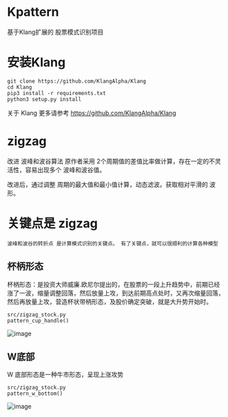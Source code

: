 # Kpattern
基于Klang扩展的 股票模式识别项目

# 安装Klang
```
git clone https://github.com/KlangAlpha/Klang
cd Klang
pip3 install -r requirements.txt 
python3 setup.py install
```

关于 Klang 更多请参考  https://github.com/KlangAlpha/Klang

# zigzag
改进 波峰和波谷算法
原作者采用 2个周期值的差值比率做计算，存在一定的不灵活性，容易出现多个 波峰和波谷值。

改进后，通过调整 周期的最大值和最小值计算，动态滤波。获取相对平滑的 波形。

# 关键点是 zigzag
    波峰和波谷的转折点 是计算模式识别的关键点。 有了关键点，就可以很顺利的计算各种模型

## 杯柄形态
杯柄形态：是投资大师威廉.欧尼尔提出的，在股票的一段上升趋势中，前期已经涨了一波，缩量调整回落，然后放量上攻，到达前期高点处时，又再次缩量回落，然后再放量上攻，营造杯状带柄形态，及股价确定突破，就是大升势开始时。

```
src/zigzag_stock.py
pattern_cup_handle()
```

![image](https://forum.klang.org.cn/assets/uploads/files/1675904621408-sh.600.521_105_zigzag.png)

## W底部
W 底部形态是一种牛市形态，呈现上涨攻势
```
src/zigzag_stock.py
pattern_w_bottom()
```
![image](https://forum.klang.org.cn/assets/uploads/files/1675905248984-sh.600.719_105_zigzag.png)

